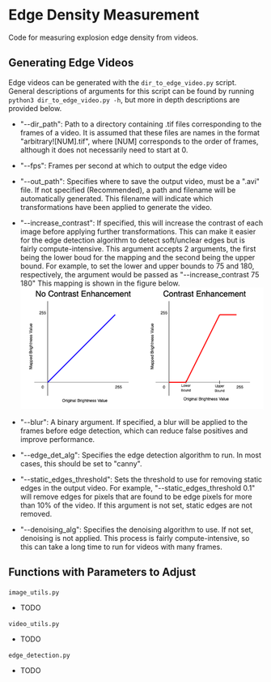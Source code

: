 # Edge Density Measurement

Code for measuring explosion edge density from videos.

## Generating Edge Videos

Edge videos can be generated with the `dir_to_edge_video.py` script. General descriptions of arguments for this script can be found by running `python3 dir_to_edge_video.py -h`, but more in depth descriptions are provided below.

- "--dir_path": Path to a directory containing .tif files corresponding to the frames of a video. It is assumed that these files are names in the format "arbitrary!\[NUM\].tif", where \[NUM\] corresponds to the order of frames, although it does not necessarily need to start at 0.
- "--fps": Frames per second at which to output the edge video
- "--out_path": Specifies where to save the output video, must be a ".avi" file. If not specified (Recommended), a path and filename will be automatically generated. This filename will indicate which transformations have been applied to generate the video.

- "--increase_contrast": If specified, this will increase the contrast of each image before applying further transformations. This can make it easier for the edge detection algorithm to detect soft/unclear edges but is fairly compute-intensive. This argument accepts 2 arguments, the first being the lower boud for the mapping and the second being the upper bound. For example, to set the lower and upper bounds to 75 and 180, respectively, the argument would be passed as "--increase_contrast 75 180" This mapping is shown in the figure below.
![](/assets/inc_contrast_plots.png)

- "--blur": A binary argument. If specified, a blur will be applied to the frames before edge detection, which can reduce false positives and improve performance.
- "--edge_det_alg": Specifies the edge detection algorithm to run. In most cases, this should be set to "canny".
- "--static_edges_threshold": Sets the threshold to use for removing static edges in the output video. For example, "--static_edges_threshold 0.1" will remove edges for pixels that are found to be edge pixels for more than 10% of the video. If this argument is not set, static edges are not removed.
- "--denoising_alg": Specifies the denoising algorithm to use. If not set, denoising is not applied. This process is fairly compute-intensive, so this can take a long time to run for videos with many frames.


## Functions with Parameters to Adjust

`image_utils.py`

- TODO

`video_utils.py`

- TODO

`edge_detection.py`

- TODO

